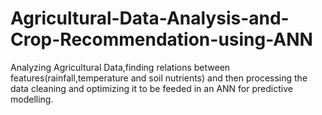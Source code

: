 # Agricultural-Data-Analysis-and-Crop-Recommendation-using-ANN
Analyzing Agricultural Data,finding relations between features(rainfall,temperature and soil nutrients) and then processing the data cleaning and optimizing it to be feeded in an ANN for predictive modelling.
